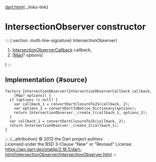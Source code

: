 [dart:html](../../dart-html/dart-html-library){._links-link}

IntersectionObserver constructor
================================

::: {.section .multi-line-signature}
IntersectionObserver(

1.  [IntersectionObserverCallback](../intersectionobservercallback)
    callback,
2.  \[[Map](../../dart-core/map-class)? options\]

)
:::

Implementation {#source}
--------------

``` {.language-dart data-language="dart"}
factory IntersectionObserver(IntersectionObserverCallback callback,
    [Map? options]) {
  if (options != null) {
    var callback_1 = convertDartClosureToJS(callback, 2);
    var options_2 = convertDartToNative_Dictionary(options);
    return IntersectionObserver._create_1(callback_1, options_2);
  }
  var callback_1 = convertDartClosureToJS(callback, 2);
  return IntersectionObserver._create_2(callback_1);
}
```

::: {._attribution}
© 2012 the Dart project authors\
Licensed under the BSD 3-Clause \"New\" or \"Revised\" License.\
<https://api.dart.dev/stable/2.18.5/dart-html/IntersectionObserver/IntersectionObserver.html>
:::
